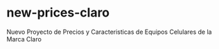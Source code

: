 # new-prices-claro
Nuevo Proyecto de Precios y Caracteristicas de Equipos Celulares de la Marca Claro
